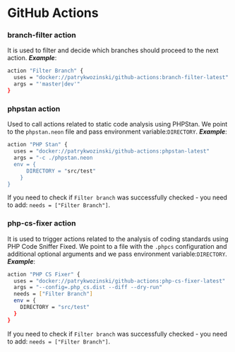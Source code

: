 # GitHub Actions

### branch-filter action
It is used to filter and decide which branches should proceed to the next action.
***Example***:
```bash
action "Filter Branch" {
  uses = "docker://patrykwozinski/github-actions:branch-filter-latest"
  args = "'master|dev'"
}
```


### phpstan action
Used to call actions related to static code analysis using PHPStan. We point to the `phpstan.neon` file and pass environment variable:`DIRECTORY`.
***Example***:
```bash
action "PHP Stan" {
  uses = "docker://patrykwozinski/github-actions:phpstan-latest"
  args = "-c ./phpstan.neon
  env = {
      DIRECTORY = "src/test"
    }
}
```
If you need to check if `Filter branch` was successfully checked - you need to add: `needs = ["Filter Branch"]`.


### php-cs-fixer action
It is used to trigger actions related to the analysis of coding standards using PHP Code Sniffer Fixed. We point to a file with the `.phpcs` configuration and additional optional arguments and we pass environment variable:`DIRECTORY`.
***Example***:
```bash
action "PHP CS Fixer" {
  uses = "docker://patrykwozinski/github-actions:php-cs-fixer-latest"
  args = "--config=.php_cs.dist --diff --dry-run"
  needs = ["Filter Branch"]
  env = {
    DIRECTORY = "src/test"
  }
}
```
If you need to check if `Filter branch` was successfully checked - you need to add: `needs = ["Filter Branch"]`.
